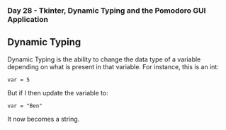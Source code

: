 ### Day 28 - Tkinter, Dynamic Typing and the Pomodoro GUI Application

## Dynamic Typing
Dynamic Typing is the ability to change the data type of a variable depending on what is present in that variable.
For instance, this is an int:

    var = 5

But if I then update the variable to:

    var = "Ben"

It now becomes a string.

